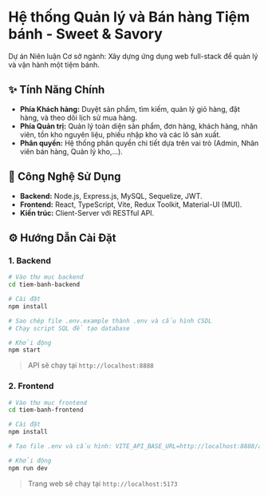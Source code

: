 # Hệ thống Quản lý và Bán hàng Tiệm bánh - Sweet & Savory

Dự án Niên luận Cơ sở ngành: Xây dựng ứng dụng web full-stack để quản lý và vận hành một tiệm bánh.

## ✨ Tính Năng Chính

- **Phía Khách hàng:** Duyệt sản phẩm, tìm kiếm, quản lý giỏ hàng, đặt hàng, và theo dõi lịch sử mua hàng.
- **Phía Quản trị:** Quản lý toàn diện sản phẩm, đơn hàng, khách hàng, nhân viên, tồn kho nguyên liệu, phiếu nhập kho và các lô sản xuất.
- **Phân quyền:** Hệ thống phân quyền chi tiết dựa trên vai trò (Admin, Nhân viên bán hàng, Quản lý kho,...).

## 🚀 Công Nghệ Sử Dụng

- **Backend:** Node.js, Express.js, MySQL, Sequelize, JWT.
- **Frontend:** React, TypeScript, Vite, Redux Toolkit, Material-UI (MUI).
- **Kiến trúc:** Client-Server với RESTful API.

## ⚙️ Hướng Dẫn Cài Đặt

### 1. Backend

```bash
# Vào thư mục backend
cd tiem-banh-backend

# Cài đặt
npm install

# Sao chép file .env.example thành .env và cấu hình CSDL
# Chạy script SQL để tạo database

# Khởi động
npm start
```

> API sẽ chạy tại `http://localhost:8888`

### 2. Frontend

```bash
# Vào thư mục frontend
cd tiem-banh-frontend

# Cài đặt
npm install

# Tạo file .env và cấu hình: VITE_API_BASE_URL=http://localhost:8888/api

# Khởi động
npm run dev
```

> Trang web sẽ chạy tại `http://localhost:5173`
